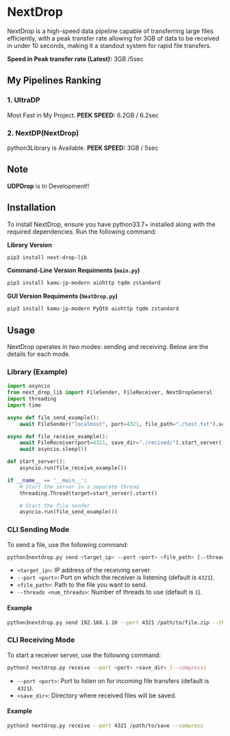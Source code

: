 # NextDrop
NextDrop is a high-speed data pipeline capable of transferring large files efficiently, with a peak transfer rate allowing for 3GB of data to be received in under 10 seconds, making it a standout system for rapid file transfers.

**Speed in Peak transfer rate (Latest):** 3GB /5sec

## My Pipelines Ranking

### 1. UltraDP
Most Fast in My Project.
**PEEK SPEED:** 6.2GB / 6.2sec

### 2. NextDP(NextDrop)
python3Library is Available.
**PEEK SPEED:** 3GB / 5sec

## Note
**UDPDrop** is In Development!!

## Installation

To install NextDrop, ensure you have python33.7+ installed along with the required dependencies. Run the following command:

**Library Version**
```bash
pip3 install next-drop-lib
```

**Command-Line Version Requiments (`main.py`)**

```bash
pip3 install kamu-jp-modern aiohttp tqdm zstandard
```

**GUI Version Requiments (`NextDrop.py`)**

```bash
pip3 install kamu-jp-modern PyQt6 aiohttp tqdm zstandard
```

## Usage

NextDrop operates in two modes: sending and receiving. Below are the details for each mode.

### Library (Example)
```python
import asyncio
from next_drop_lib import FileSender, FileReceiver, NextDropGeneral
import threading
import time

async def file_send_example():
    await FileSender("localhost", port=4321, file_path="./test.txt").send_file()

async def file_receive_example():
    await FileReceiver(port=4321, save_dir="./recived/").start_server()
    await asyncio.sleep(5)

def start_server():
    asyncio.run(file_receive_example())

if __name__ == '__main__':
    # Start the server in a separate thread
    threading.Thread(target=start_server).start()

    # Start the file sender
    asyncio.run(file_send_example())
```

### CLI Sending Mode

To send a file, use the following command:

```bash
python3nextdrop.py send <target_ip> --port <port> <file_path> [--threads <num_threads>]
```

- `<target_ip>`: IP address of the receiving server.
- `--port <port>`: Port on which the receiver is listening (default is `4321`).
- `<file_path>`: Path to the file you want to send.
- `--threads <num_threads>`: Number of threads to use (default is `1`).

#### Example

```bash
python3nextdrop.py send 192.168.1.10 --port 4321 /path/to/file.zip --threads 4
```

### CLI Receiving Mode

To start a receiver server, use the following command:

```bash
python3 nextdrop.py receive --port <port> <save_dir> [--compress]
```

- `--port <port>`: Port to listen on for incoming file transfers (default is `4321`).
- `<save_dir>`: Directory where received files will be saved.

#### Example

```bash
python3 nextdrop.py receive --port 4321 /path/to/save --compress
```

